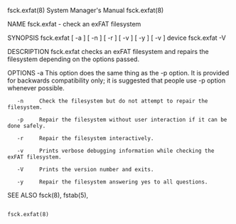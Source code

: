 fsck.exfat(8)                                                                     System Manager's Manual                                                                    fsck.exfat(8)

NAME
       fsck.exfat - check an exFAT filesystem

SYNOPSIS
       fsck.exfat [ -a ] [ -n ] [ -r ] [ -v ] [ -y ] [ -v ] device
       fsck.exfat -V

DESCRIPTION
       fsck.exfat checks an exFAT filesystem and repairs the filesystem depending on the options passed.

OPTIONS
       -a     This  option  does  the same thing as the -p option.  It is provided for backwards compatibility only;  it  is  suggested  that people use -p option whenever possible.

       -n     Check the filesystem but do not attempt to repair the filesystem.

       -p     Repair the filesystem without user interaction if it can be done safely.

       -r     Repair the filesystem interactively.

       -v     Prints verbose debugging information while checking the exFAT filesystem.

       -V     Prints the version number and exits.

       -y     Repair the filesystem answering yes to all questions.

SEE ALSO
       fsck(8), fstab(5),

                                                                                                                                                                             fsck.exfat(8)
